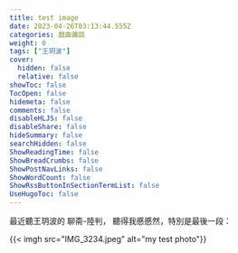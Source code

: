 ```yaml
---
title: test image
date: 2023-04-26T03:13:44.555Z
categories: 戲曲雜談
weight: 0
tags: ["王玥波"]
cover:
  hidden: false
  relative: false
showToc: false
TocOpen: false
hidemeta: false
comments: false
disableHLJS: false
disableShare: false
hideSummary: false
searchHidden: false
ShowReadingTime: false
ShowBreadCrumbs: false
ShowPostNavLinks: false
ShowWordCount: false
ShowRssButtonInSectionTermList: false
UseHugoToc: false
---
```


最近聽王玥波的 聊斋-陸判， 聽得我慼慼然，特別是最後一段：

{{< imgh src="IMG_3234.jpeg" alt="my test photo"}}